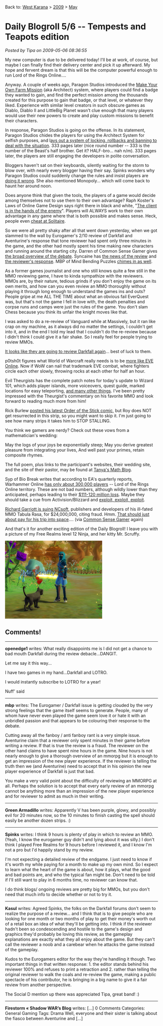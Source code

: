 Back to: [West Karana](/posts/westkarana.md) > [2009](/posts/2009/westkarana.md) > [May](./westkarana.md)
# Daily Blogroll 5/6 -- Tempests and Teapots edition

*Posted by Tipa on 2009-05-06 08:36:55*

My new computer is due to be delivered today! I'll be at work, of course, but maybe I can finally find their delivery center and pick it up afterward. My hope and fervent dream is that this will be the computer powerful enough to run Lord of the Rings Online....

Anyway. A couple of weeks ago, Paragon Studios introduced the [Make Your Own Farm Mission](../../../index.php/2009/03/19/city-of-heroes-architect-system-dont-you-know-that-youre-my-hero/) (aka Architect) system, where players could find a badge they wanted to gain, and find the perfect mission among the thousands created for this purpose to gain that badge, or that level, or whatever they liked. Experience with similar level creators in such obscure games as Diablo, Diablo II and LittleBig Planet wasn't clue enough that many players would use their new powers to create and play custom missions to benefit their characters.

In response, Paragon Studios is going on the offense. In its statement, Paragon Studios chides the players for using the Architect System for selfish purposes, and l[ays out a system of locking, rollbacks and banning to deal with the situation](http://boards.cityofheroes.com/showflat.php?Cat=0&Number=13427300&page=0&fpart=all&vc=1). 333 pages later (nice round number -- 333 is the number of the Beast's half brother. Get it? HALF-bro... nah n/m). 333 pages later, the players are still engaging the developers in polite conversation.

Bloggers haven't sat on their keyboards, silently waiting for the storm to blow over, with nearly every blogger having their say. Spinks wonders why Paragon Studios could suddenly change the rules and insist players are [doing it wrong](http://spinksville.wordpress.com/2009/05/06/youre-playing-it-wrong/). She also mentioned Monopoly... which will come back to haunt her around noon.

Does anyone think that given the tools, the players of a game would decide among themselves not to use them to their own advantage? Raph Koster's Laws of Online Game Design says right there in black and white, "[The client is in the hands of the enemy](http://www.raphkoster.com/gaming/laws.shtml)". Players will ALWAYS work to their own advantage in any game where that is both possible and makes sense. Heck, people even [cheat at Solitaire](http://en.wikipedia.org/wiki/Cheating_at_Solitaire). 

So we were all pretty shaky after all that went down yesterday, when we got slammed to the wall by Eurogamer's 2/10 review of Darkfall and Aventurine's response that tone reviewer had spent only three minutes in the game, and the other had mostly spent his time making new characters and running around the starting city. Darren of Common Sense Gamer gives [the broad overview of the debate](http://commonsensegamer.com/?p=1312). Syncaine has [the news of the review](http://syncaine.wordpress.com/2009/05/05/the-worlds-most-accurate-darkfall-review/) and [the reviewer's response](http://syncaine.wordpress.com/2009/05/06/that-awesome-df-review-it-gets-better/). MBP of Mind Bending Puzzles [chimes in as well](http://mindbendingpuzzles.blogspot.com/2009/05/question-mark-over-eurogamers-darkfall.html).

As a former games journalist and one who still knows quite a few still in the MMO reviewing game, I have to kinda sympathize with the reviewers. MMOs are, by their nature, tedious grinds if you don't enjoy the game on its own merits, and how can you even review an MMO thoroughly without playing it through long enough to understand the games ins and outs? People gripe at me ALL THE TIME about what an obvious fail EverQuest was, but that's not the game I fell in love with, the death penalties and corpse runs and camps were just the rules of the game. You don't slam Chess because you think its unfair the knight moves like that. 

I was asked to do a re-review of Vanguard while at Massively, but it ran like crap on my machine, as it always did no matter the settings, I couldn't get into it, and in the end I told my lead that I couldn't do the re-review because I didn't think I could give it a fair shake. So I really feel for people trying to review MMOs.

[It looks like they are going to review Darkfall again](http://www.eurogamer.net/articles/editors-blog-darkfall-aftermath-blog-entry)... best of luck to them.

p0tsh0t figures what World of Warcraft really needs is to be [more like EVE Online](http://potshot.wordpress.com/2009/05/05/welcome-to-new-azeroth-part-i/). Now if WoW can nail that trademark EVE combat, where fighters circle each other slowly, throwing rocks at each other for half an hour.

Evil Theurgists has the complete patch notes for today's update to Wizard 101, which adds player islands, more voiceovers, quest guide, marked locations for easy teleporting, [and many other things](http://eviltheurgists.blogspot.com/2009/05/huge-update.html). I've been pretty impressed with the Theurgist's commentary on his favorite MMO and look forward to reading much more from him!

Rick Burlew [posted his latest Order of the Stick comic](http://www.giantitp.com/comics/oots0651.html), but Roy does NOT get resurrected in this strip, so you might want to skip it. I'm just going to see how many strips it takes him to STOP STALLING.

You think we gamers are nerdy? Check out these vows from a mathematician's wedding:

> 
May the logs of your joys be exponentially steep;
May you derive greatest pleasure from integrating your lives,
And well past your primes, retain composite rhymes.


The full poem, plus links to the participant's websites, their wedding site, and the site of their pastor, may be found at [Tanya's Math Blog](http://blog.tanyakhovanova.com/?p=132).

Syp of Bio Break writes that according to EA's quarterly reports, Warhammer Online [has only about 300,000 players](http://biobreak.wordpress.com/2009/05/06/war-300000-ways-to-say-i-love-you/) -- Lord of the Rings Online territory. These are not bad numbers, although wildly lower than they anticipated, perhaps leading to their [$111-120 million loss](http://www.mercurynews.com/breakingnews/ci_12301562). Maybe they should take a cue from Activision/Blizzard and [exploit, exploit, exploit](http://www.penny-arcade.com/comic/2007/12/5/interesting-choice-of-words/). 

[Richard Garriott is suing NCsoft](http://www.gamesindustry.biz/articles/garriott-sues-ncsoft-for-USD24-million), publishers and developers of his ill-fated MMO Tabula Rasa, for $24,000,000, citing fraud. Hmm. [That should just about pay for his trip into space](http://www.time.com/time/health/article/0,8599,1844160,00.html?xid=feed-cnn-topics).... (via [Common Sense Gamer](http://commonsensegamer.com/) again)

And that's it for another exciting edition of the Daily Blogroll! I leave you with a picture of my Free Realms level 12 Ninja, and her kitty Mr. Scruffy.

![Tipa: 11 Ninja](../../../uploads/2009/05/fullscreen-capture-562009-125235-am.jpg "Tipa: 11 Ninja")

## Comments!

---

**openedge1** writes: What really disappoints me is I did not get a chance to bad mouth Darkfall during the review debacle...DANGIT.

Let me say it this way...

I have two games in my hand...Darkfall and LOTRO.

I would instantly subscribe to LOTRO for a year!

Nuff' said

---

**mbp** writes: The Eurogamer / Darkfall issue is getting clouded by the very strong feelings that the game itself seems to generate. People, many of whom have never even played the game seem love it or hate it with an unbridled passion and that appears to be colouring their response to the debate.

Cutting away all the fanboy / anti fanboy rant is a very simple issue. Aventurine claim that a reviewer only spent minutes in their game before writing a review. If that is true the review is a fraud. The reviewer on the other hand claims to have spent nine hours in the game. Nine hours is not nearly enough to give a thorough overview of an mmorpg but it is enough to get an impression of the new player experience. If the reviewer is telling the truth then we (and Aventurine) need to accept that in his opinion the new player experience of Darkfall is just that bad.

You make a very valid point about the difficulty of reviewing an MMORPG at all. Perhaps the solution is to accept that every early review of an mmorpg cannot be anything more than an impression of the new player experience and for reviewer to admit as much in their writing.

---

**Green Armadillo** writes: Apparently V has been purple, glowy, and possibly evil for 20 minutes now, so the 10 minutes to finish casting the spell should easily be another dozen strips. :)

---

**Spinks** writes: I think 9 hours is plenty of play in which to review an MMO. (Yeah, I know the eurogamer guy didn't and lying about it was silly.) I don't think I played Free Realms for 9 hours before I reviewed it, and I know I'm not a pro but I'd happily stand by my review.

I'm not expecting a detailed review of the endgame. I just need to know if it's worth my while paying for a month to make up my own mind. So I expect to learn what the heart of the game is about, how it plays, what the good and bad points are, and who the typical fan might be. Don't need to be told if I'll still want to play in 6 months time, no reviewer can know that.

I do think blogs/ ongoing reviews are pretty big for MMOs, but you don't need that much info to decide whether or not to try it.

---

**Kasul** writes: Agreed Spinks, the folks on the Darkfall forums don't seem to realize the purpose of a review... and I think that is to give people who are looking for one month or two months of play to get their money's worth out of a retail box an idea of what they'll be getting into. I think if the reviewer hadn't been so condescending and hostile to the game's design and graphics they'd probably be loving this review, as the gameplay explanations are exactly what they all enjoy about the game. But they can't call the reviewer a noob and a carebear when he attacks the game instead of the gameplay.

Kudos to the Eurogamers editor for the way they're handling it though. Two important things in that written response: 1. the editor stands behind his reviewer 100% and refuses to print a retraction and 2. rather than telling the original reviewer to walk the coals and re-review the game, making a public spectacle of his contributor, he is bringing in a big name to give it a fair review from another perspective.

The Social D mention up there was appreciated Tipa, great band! :)

---

**Firestorm &laquo; Shadow WAR&#8217;s Blog** writes: [...] 0 Comments Categories: General Gaming Tags: Drama Well, everyone and their sister is talking about the fiasco between Aventurine and [...]

